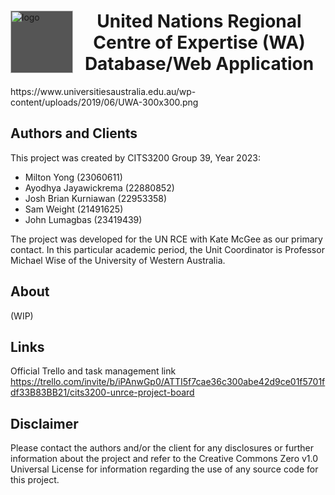 <div class="header">
  <img src="http://www.rcenetwork.org/portal/sites/default/files/transparent_colour_rce_logo.png" alt="logo" />
  <h1 align="center">United Nations Regional Centre of Expertise (WA) Database/Web Application</h1>
  <style>
  .header img {
    float: left;
    width: 100px;
    height: 100px;
    background: #555;
  }
</style>
</div>
https://www.universitiesaustralia.edu.au/wp-content/uploads/2019/06/UWA-300x300.png

## Authors and Clients
This project was created by CITS3200 Group 39, Year 2023: 
  - Milton Yong (23060611)
  - Ayodhya Jayawickrema (22880852)
  - Josh Brian Kurniawan (22953358)
  - Sam Weight (21491625)
  - John Lumagbas (23419439)

The project was developed for the UN RCE with Kate McGee as our primary contact. 
In this particular academic period, the Unit Coordinator is Professor Michael Wise of the University of Western Australia. 

## About
(WIP)


## Links
Official Trello and task management link https://trello.com/invite/b/iPAnwGp0/ATTI5f7cae36c300abe42d9ce01f5701fdf33B83BB21/cits3200-unrce-project-board



## Disclaimer
Please contact the authors and/or the client for any disclosures or further information about the project and refer to the Creative Commons Zero v1.0 Universal License for information regarding the use of any source code for
this project.
